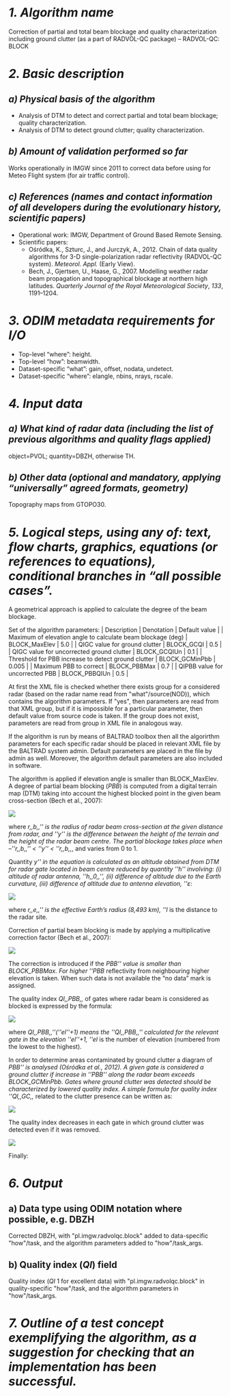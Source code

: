 # *1. Algorithm name*
Correction of partial and total beam blockage and quality characterization including ground clutter (as a part of RADVOL-QC package) – RADVOL-QC: BLOCK

# *2. Basic description*
## *a) Physical basis of the algorithm*
* Analysis of DTM to detect and correct partial and total beam blockage; quality characterization.
* Analysis of DTM to detect ground clutter; quality characterization.

## *b) Amount of validation performed so far*
Works operationally in IMGW since 2011 to correct data before using for Meteo Flight system (for air traffic control).

## *c) References (names and contact information of all developers during the evolutionary history, scientific papers)*
* Operational work: IMGW, Department of  Ground Based Remote Sensing.
* Scientific papers: 
  * Ośródka, K., Szturc, J., and Jurczyk, A., 2012. Chain of data quality algorithms for 3-D single-polarization radar reflectivity (RADVOL-QC system). _Meteorol. Appl._ (Early View).
  * Bech, J., Gjertsen, U., Haase, G., 2007. Modelling weather radar beam propagation and topographical blockage at northern high latitudes. _Quarterly Journal of the Royal Meteorological Society_, *133*, 1191–1204.

# *3. ODIM metadata requirements for I/O*
* Top-level “where”: height. 
* Top-level “how”: beamwidth.
* Dataset-specific “what”: gain, offset, nodata, undetect.
* Dataset-specific “where”: elangle, nbins, nrays, rscale.

# *4. Input data*
## *a) What kind of radar data (including the list of previous algorithms and quality flags applied)*
object=PVOL; quantity=DBZH, otherwise TH.

## *b) Other data (optional and mandatory, applying “universally” agreed formats, geometry)*
Topography maps from GTOPO30.

# *5. Logical steps, using any of: text, flow charts, graphics, equations (or references to equations), conditional branches in “all possible cases”.*
A geometrical approach is applied to calculate the degree of the beam blockage. 

Set of the algorithm parameters:
| Description | Denotation | Default value |
| Maximum of elevation angle to calculate beam blockage (deg) | BLOCK_MaxElev | 5.0 |
| QIGC value for ground clutter | BLOCK_GCQI | 0.5 |
| QIGC value for uncorrected ground clutter | BLOCK_GCQIUn | 0.1 |
| Threshold for PBB increase to detect ground clutter | BLOCK_GCMinPbb | 0.005 |
| Maximum PBB to correct | BLOCK_PBBMax | 0.7 |
| QIPBB value for uncorrected PBB | BLOCK_PBBQIUn | 0.5 |

At first the XML file is checked whether there exists group for a considered radar (based on the radar name read from "what"/source(NOD)), which contains the algorithm parameters. If "yes", then parameters are read from that XML group, but if it is impossible for a particular parameter, then default value from source code is taken. If the group does not exist, parameters are read from <default> group in XML file in analogous way. 

If the algorithm is run by means of BALTRAD toolbox then all the algorirthm parameters for each specific radar should be placed in relevant XML file by the BALTRAD system admin. Default parameters are placed in the file by admin as well. Moreover, the algorithm default parameters are also included in software. 

The algorithm is applied if elevation angle is smaller than BLOCK_MaxElev. A degree of partial beam blocking (_PBB_) is computed from a digital terrain map (DTM) taking into account the highest blocked point in the given beam cross-section (Bech et al., 2007):

<img src="https://render.githubusercontent.com/render/math?math=PBB = \frac{y \sqrt{r_b^2 - y^2}+ r_b^2 \arcsin \frac{y}{r_b}+\frac{\pi r_b^2}{2} }{\pi r_b^2}" />

<!--	
	#!latex 
	$ PBB = \frac{y \sqrt{r_b^2 - y^2}+ r_b^2 \arcsin \frac{y}{r_b}+\frac{\pi r_b^2}{2} }{\pi r_b^2}  $
-->	
	

where _r,,b,,'' is the radius of radar beam cross-section at the given distance from radar, and ''y'' is the difference between the height of the terrain and the height of the radar beam centre. The partial blockage takes place when –''r,,b,,'' < ''y'' < ''r,,b,,_, and varies from 0 to 1.

Quantity _y'' in the equation is calculated as an altitude obtained from DTM for radar gate located in beam centre reduced by quantity ''h'' involving: (i) altitude of radar antenna, ''h,,0,,'', (ii) difference of altitude due to the Earth curvature, (iii) difference of altitude due to antenna elevation, ''ε_:

<img src="https://render.githubusercontent.com/render/math?math=h = \sqrt{l^2+r+e^2+2lr_e \sin \epsilon} - r_e+h_0" />

<!--	
	#!latex 
	$ h = \sqrt{l^2+r+e^2+2lr_e \sin \epsilon} - r_e+h_0  $
-->	
	
where _r,,e,,'' is the effective Earth’s radius (8,493 km), ''l_ is the distance to the radar site.

Correction of partial beam blocking is made by applying a multiplicative correction factor (Bech et al., 2007):

<img src="https://render.githubusercontent.com/render/math?math=Z_{cor} = Z+10 \log_{10} (1-PBB)^{-1}" />

<!--	
	#!latex 
	$ Z_{cor} = Z+10 \log_{10} (1-PBB)^{-1}  $
-->	

The correction is introduced if the _PBB'' value is smaller than BLOCK_PBBMax. For higher ''PBB_ reflectivity from neighbouring higher elevation is taken. When such data is not available the “no data” mark is assigned.

The quality index _QI,,PBB,,_ of gates where radar beam is considered as blocked is expressed by the formula:

<img src="https://render.githubusercontent.com/render/math?math=QI_{PBB} = \begin{cases}
1-PBB\qquad\qquad\qquad\qquad\qquad\qquad\qquad\text{for\ } PBB <= \text{BLOCK}\_\text{PBBMax} \\
(1-\text{BLOCK}\_\text{PBBMax})(QI_{PBB}(el+1))\qquad \text{for\ } PBB > \text{BLOCK}\_\text{PBBMax} \text{ and } el \text{ is not the number of the highest elevation\ }  \\
0\quad\qquad\qquad\qquad\qquad\qquad\qquad\qquad\qquad\text{for\ } PBB > \text{BLOCK}\_\text{PBBMax} \text{ and } el \text{ is the number of the highest elevation\ } 
\end{cases}" />

<!--	
	#!latex 
	$ QI_{PBB} = \begin{cases}
	1-PBB         & \textrm{for\ } PBB <= \text{BLOCK}\_\text{PBBMax} \\
	(1-\text{BLOCK}\_\text{PBBMax})(QI_{PBB}(el+1))      & \textrm{for\ } PBB > \text{BLOCK}\_\text{PBBMax} \text{ and } el \textrm{ is not the number of the highest elevation\ }  \\
	0             & \textrm{for\ } PBB > \text{BLOCK}\_\text{PBBMax} \text{ and } el \textrm{ is the number of the highest elevation\ } 
	\end{cases} $
-->	

where _QI,,PBB,,''(''el''+1) means the ''QI,,PBB,,'' calculated for the relevant gate in the elevation ''el''+1, ''el_ is the number of elevation (numbered from the lowest to the highest).

In order to determine areas contaminated by ground clutter a diagram of _PBB'' is analysed (Ośródka et al., 2012). A given gate is considered a ground clutter if increase in ''PBB'' along the radar beam exceeds BLOCK_GCMinPbb. Gates where ground clutter was detected should be characterized by lowered quality index. A simple formula for quality index ''QI,,GC,,_ related to the clutter presence can be written as:

<img src="https://render.githubusercontent.com/render/math?math=QI_{GC} = \begin{cases}
\text{BLOCK}\_\text{GCQI}\qquad\text{if ground clutter is detected and\ }PBB < \text{BLOCK}\_\text{PBBMax}   \\
1\qquad\qquad\qquad\qquad\: \text{otherwise\ }   
\end{cases}" />


<!--	
	#!latex 
	$ QI_{GC} = \begin{cases}
	\text{BLOCK}\_\text{GCQI}    & \textrm{if ground clutter is detected and\ }PBB < \text{BLOCK}\_\text{PBBMax}   \\
	1                            & \textrm{otherwise\ }   
	\end{cases} $
-->	

The quality index decreases in each gate in which ground clutter was detected even if it was removed.

<img src="https://render.githubusercontent.com/render/math?math=QI_{BLOCK} = QI_{PBB} \text{ x } QI_{GC}" />


Finally:

<!--	
	#!latex 
	$ QI_{BLOCK} = QI_{PBB} \text{ x } QI_{GC}  $
-->	

# *6. Output*
## a) Data type using ODIM notation where possible, e.g. DBZH
Corrected DBZH, with "pl.imgw.radvolqc.block" added to data-specific "how"/task, and the algorithm parameters added to "how"/task_args. 

## b) Quality index (_QI_) field
Quality index (_QI_ 1 for excellent data) with "pl.imgw.radvolqc.block" in quality-specific "how"/task, and the algorithm parameters in "how"/task_args.

# *7. Outline of a test concept exemplifying the algorithm, as a suggestion for checking that an implementation has been successful.*
